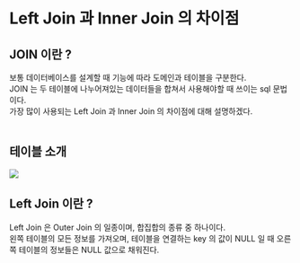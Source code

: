 # Left Join 과 Inner Join 의 차이점

## JOIN 이란 ?
보통 데이터베이스를 설계할 때 기능에 따라 도메인과 테이블을 구분한다. <br>
JOIN 는 두 테이블에 나누어져있는 데이터들을 합쳐서 사용해야할 때 쓰이는 sql 문법이다.<br>
가장 많이 사용되는 Left Join 과 Inner Join 의 차이점에 대해 설명하겠다. <br><br>

## 테이블 소개
<img src="/Users/thebettertech/Documents/til/database/01.png"/>



## Left Join 이란 ?
Left Join 은 Outer Join 의 일종이며, 합집합의 종류 중 하나이다.<br>
왼쪽 테이블의 모든 정보를 가져오며, 테이블을 연결하는 key 의 값이 NULL 일 때 오른 쪽 테이블의 정보들은 NULL 값으로 채워진다.<br><br>

